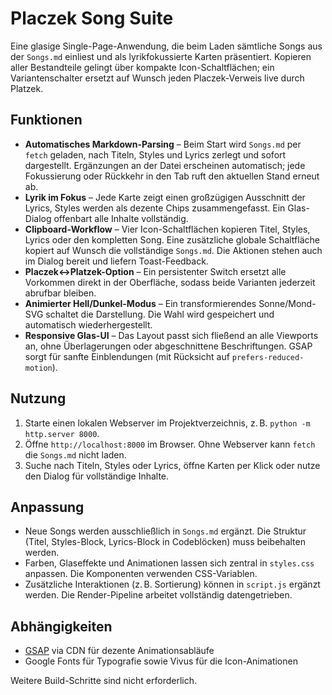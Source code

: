 # Placzek Song Suite

Eine glasige Single-Page-Anwendung, die beim Laden sämtliche Songs aus der `Songs.md` einliest und als lyrikfokussierte Karten präsentiert. Kopieren aller Bestandteile gelingt über kompakte Icon-Schaltflächen; ein Variantenschalter ersetzt auf Wunsch jeden Placzek-Verweis live durch Platzek.

## Funktionen

- **Automatisches Markdown-Parsing** – Beim Start wird `Songs.md` per `fetch` geladen, nach Titeln, Styles und Lyrics zerlegt und sofort dargestellt. Ergänzungen an der Datei erscheinen automatisch; jede Fokussierung oder Rückkehr in den Tab ruft den aktuellen Stand erneut ab.
- **Lyrik im Fokus** – Jede Karte zeigt einen großzügigen Ausschnitt der Lyrics, Styles werden als dezente Chips zusammengefasst. Ein Glas-Dialog offenbart alle Inhalte vollständig.
- **Clipboard-Workflow** – Vier Icon-Schaltflächen kopieren Titel, Styles, Lyrics oder den kompletten Song. Eine zusätzliche globale Schaltfläche kopiert auf Wunsch die vollständige `Songs.md`. Die Aktionen stehen auch im Dialog bereit und liefern Toast-Feedback.
- **Placzek↔Platzek-Option** – Ein persistenter Switch ersetzt alle Vorkommen direkt in der Oberfläche, sodass beide Varianten jederzeit abrufbar bleiben.
- **Animierter Hell/Dunkel-Modus** – Ein transformierendes Sonne/Mond-SVG schaltet die Darstellung. Die Wahl wird gespeichert und automatisch wiederhergestellt.
- **Responsive Glas-UI** – Das Layout passt sich fließend an alle Viewports an, ohne Überlagerungen oder abgeschnittene Beschriftungen. GSAP sorgt für sanfte Einblendungen (mit Rücksicht auf `prefers-reduced-motion`).

## Nutzung

1. Starte einen lokalen Webserver im Projektverzeichnis, z. B. `python -m http.server 8000`.
2. Öffne `http://localhost:8000` im Browser. Ohne Webserver kann `fetch` die `Songs.md` nicht laden.
3. Suche nach Titeln, Styles oder Lyrics, öffne Karten per Klick oder nutze den Dialog für vollständige Inhalte.

## Anpassung

- Neue Songs werden ausschließlich in `Songs.md` ergänzt. Die Struktur (Titel, Styles-Block, Lyrics-Block in Codeblöcken) muss beibehalten werden.
- Farben, Glaseffekte und Animationen lassen sich zentral in `styles.css` anpassen. Die Komponenten verwenden CSS-Variablen.
- Zusätzliche Interaktionen (z. B. Sortierung) können in `script.js` ergänzt werden. Die Render-Pipeline arbeitet vollständig datengetrieben.

## Abhängigkeiten

- [GSAP](https://greensock.com/gsap/) via CDN für dezente Animationsabläufe
- Google Fonts für Typografie sowie Vivus für die Icon-Animationen

Weitere Build-Schritte sind nicht erforderlich.
